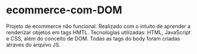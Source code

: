 # ecommerce-com-DOM

Projeto de ecommerce nâo funcional. Realizado com o intuito de aprender a renderizar objetos em tags HMTL. 
Tecnologias utilizadas: HTML, JavaScript e CSS, além do conceito de DOM. Todas as tags do body foram criadas atraves do arquivo JS. 
